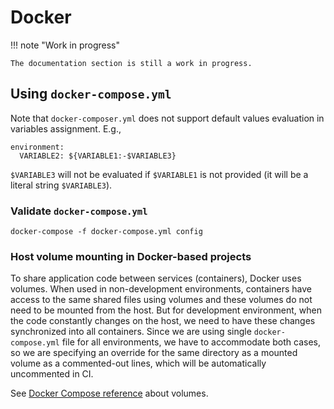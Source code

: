 # Docker

!!! note "Work in progress"

    The documentation section is still a work in progress.

## Using `docker-compose.yml`

Note that `docker-composer.yml` does not support default values evaluation in
variables assignment. E.g.,

    environment:
      VARIABLE2: ${VARIABLE1:-$VARIABLE3}

`$VARIABLE3` will not be evaluated if `$VARIABLE1`
is not provided (it will be a literal string `$VARIABLE3`).

### Validate `docker-compose.yml`

    docker-compose -f docker-compose.yml config

### Host volume mounting in Docker-based projects

To share application code between services (containers), Docker uses volumes.
When used in non-development environments, containers have access to
the same shared files using volumes and these volumes do not need to be
mounted from the host.
But for development environment, when the code constantly changes on the host,
we need to have these changes synchronized into all containers. Since we are
using single `docker-compose.yml` file for all environments, we have to
accommodate both cases, so we are specifying an override for the same directory
as a mounted volume as a commented-out lines, which will be automatically
uncommented in CI.

See [Docker Compose reference](https://docs.docker.com/compose/compose-file/compose-file-v2/#volume-configuration-reference) about volumes.

